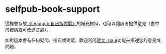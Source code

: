# selfpub-book-support

這裡會存放[《Leanpub 自出版實戰》](https://leanpub.com/selfpub)的補充材料，也可以讓讀者提供意見（書中的錯誤或可改進之處）。

如對這本書有任何疑問、指正或建議，歡迎利用[建立 issue](https://github.com/huanlin/selfpub-book-support/issues/new)功能來描述您的意見或問題。

